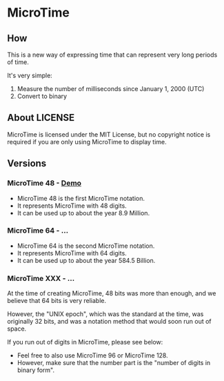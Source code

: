 # MicroTime

## How
This is a new way of expressing time that can represent very long periods of time.

It's very simple:
1. Measure the number of milliseconds since January 1, 2000 (UTC)
2. Convert to binary

## About LICENSE
MicroTime is licensed under the MIT License, but no copyright notice is required if you are only using MicroTime to display time.

## Versions

### MicroTime 48 - [Demo](https://kamu.jp/microtime/48/)
- MicroTime 48 is the first MicroTime notation.
- It represents MicroTime with 48 digits.
- It can be used up to about the year 8.9 Million.

### MicroTime 64 - ...
- MicroTime 64 is the second MicroTime notation.
- It represents MicroTime with 64 digits.
- It can be used up to about the year 584.5 Billion.

### MicroTime XXX - ...
At the time of creating MicroTime, 48 bits was more than enough, and we believe that 64 bits is very reliable.

However, the "UNIX epoch", which was the standard at the time, was originally 32 bits, and was a notation method that would soon run out of space.

If you run out of digits in MicroTime, please see below:
- Feel free to also use MicroTime 96 or MicroTime 128.
- However, make sure that the number part is the "number of digits in binary form".
